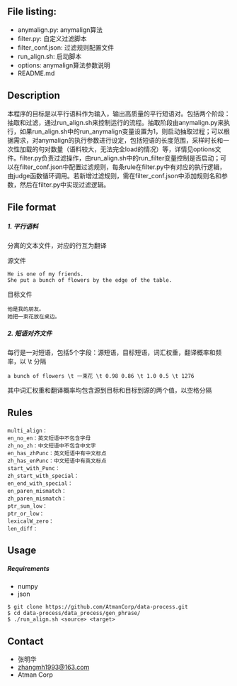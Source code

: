File listing:
----------------------------
- anymalign.py: anymalign算法
- filter.py: 自定义过滤脚本
- filter_conf.json: 过滤规则配置文件
- run_align.sh: 启动脚本
- options: anymalign算法参数说明
- README.md


Description
----------------------------
本程序的目标是以平行语料作为输入，输出高质量的平行短语对。包括两个阶段：抽取和过滤，通过run_align.sh来控制运行的流程。抽取阶段由anymalign.py来执行，如果run_align.sh中的run_anymalign变量设置为1，则启动抽取过程；可以根据需求，对anymalign的执行参数进行设定，包括短语的长度范围，采样时长和一次性加载的句对数量（语料较大，无法完全load的情况）等，详情见options文件。filter.py负责过滤操作，由run_align.sh中的run_filter变量控制是否启动；可以在filter_conf.json中配置过滤规则，每条rule在filter.py中有对应的执行逻辑，由judge函数循环调用。若新增过滤规则，需在filter_conf.json中添加规则名和参数，然后在filter.py中实现过滤逻辑。

File format
----------------------------
##### 1. 平行语料
分离的文本文件，对应的行互为翻译

源文件
```
He is one of my friends.
She put a bunch of flowers by the edge of the table.
```
目标文件
```
他是我的朋友。
她把一束花放在桌边。
```

##### 2. 短语对齐文件
每行是一对短语，包括5个字段：源短语，目标短语，词汇权重，翻译概率和频率，以 \t 分隔
```
a bunch of flowers \t 一束花 \t 0.98 0.86 \t 1.0 0.5 \t 1276
```
其中词汇权重和翻译概率均包含源到目标和目标到源的两个值，以空格分隔


Rules
----------------------------
```
multi_align：
en_no_en：英文短语中不包含字母
zh_no_zh：中文短语中不包含中文字
en_has_zhPunc：英文短语中有中文标点
zh_has_enPunc：中文短语中有英文标点
start_with_Punc：
zh_start_with_special：
en_end_with_special：
en_paren_mismatch：
zh_paren_mismatch：
ptr_sum_low：
ptr_or_low：
lexicalW_zero：
len_diff：
```

Usage
----------------------------
##### Requirements
- numpy
- json

```
$ git clone https://github.com/AtmanCorp/data-process.git
$ cd data-process/data_process/gen_phrase/
$ ./run_align.sh <source> <target>

```


Contact
----------------------------
* 张明华
* zhangmh1993@163.com
* Atman Corp

